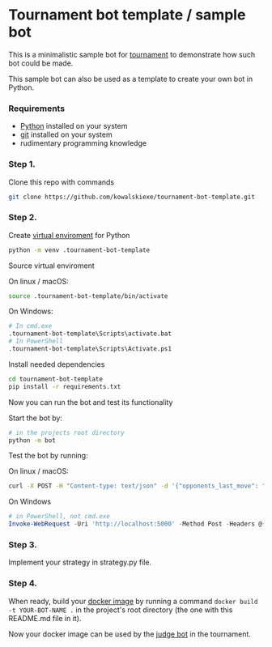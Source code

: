 # Tournament bot template / sample bot

This is a minimalistic sample bot for [tournament](https://github.com/Kowalskiexe/tournament-judge) to demonstrate how such bot could be made.

This sample bot can also be used as a template to create your own bot in Python.

### Requirements
* [Python](https://www.python.org/) installed on your system
* [git](https://git-scm.com/) installed on your system
* rudimentary programming knowledge

### Step 1.
Clone this repo with commands
```bash
git clone https://github.com/kowalskiexe/tournament-bot-template.git
```

### Step 2.
Create [virtual enviroment](https://python.land/virtual-environments/virtualenv) for Python
```bash
python -m venv .tournament-bot-template
```
Source virtual enviroment

On linux / macOS:
```bash
source .tournament-bot-template/bin/activate
```
On Windows:
```bash
# In cmd.exe
.tournament-bot-template\Scripts\activate.bat
# In PowerShell
.tournament-bot-template\Scripts\Activate.ps1
```

Install needed dependencies

```bash
cd tournament-bot-template
pip install -r requirements.txt
```

Now you can run the bot and test its functionality

Start the bot by:
```bash
# in the projects root directory
python -m bot
```
Test the bot by running:

On linux / macOS:
```bash
curl -X POST -H "Content-type: text/json" -d '{"opponents_last_move": "testify"}' localhost:5000
```
On Windows
```powershell
# in PowerShell, not cmd.exe
Invoke-WebRequest -Uri 'http://localhost:5000' -Method Post -Headers @{'Content-type'='text/json'} -Body '{"opponents_last_move": "testify"}'
```

### Step 3.
Implement your strategy in strategy.py file.

### Step 4.
When ready, build your [docker image](https://www.youtube.com/watch?v=Gjnup-PuquQ) by running a command `docker build -t YOUR-BOT-NAME .` in the project's root directory (the one with this README.md file in it).

Now your docker image can be used by the [judge bot](https://github.com/Kowalskiexe/tournament-judge) in the tournament.
